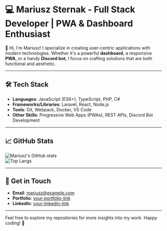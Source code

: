 # 💻 Mariusz Sternak - Full Stack Developer | PWA & Dashboard Enthusiast

👋 Hi, I'm Mariusz! I specialize in creating user-centric applications with modern technologies. Whether it's a powerful **dashboard**, a responsive **PWA**, or a handy **Discord bot**, I focus on crafting solutions that are both functional and aesthetic.

---

## 🛠️ **Tech Stack**
- **Languages**: JavaScript (ES6+), TypeScript, PHP, C#
- **Frameworks/Libraries**: Laravel, React, Node.js
- **Tools**: Git, Webpack, Docker, VS Code
- **Other Skills**: Progressive Web Apps (PWAs), REST APIs, Discord Bot Development

---


## 📈 **GitHub Stats**
![Mariusz's GitHub stats](https://github-readme-stats.vercel.app/api?username=aquzif&show_icons=true&theme=radical)  
![Top Langs](https://github-readme-stats.vercel.app/api/top-langs/?username=aquzif&layout=compact&theme=radical)

---

## 🚀 **Get in Touch**
- **Email**: [mariusz@example.com](mailto:aquzif@aquzif.com)
- **Portfolio**: [your-portfolio-link](https://aquzif.com)
- **LinkedIn**: [your-linkedin-link](https://www.linkedin.com/in/mariusz-sternak/)

---

Feel free to explore my repositories for more insights into my work. Happy coding! 🎉
